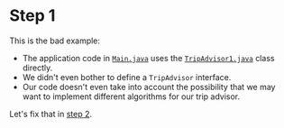 # Step 1

This is the bad example:

 * The application code in [`Main.java`](src/csc301/abstractFactoryExample/Main.java) uses the [`TripAdvisor1.java`](src/csc301/abstractFactoryExample/tripAdvisor/TripAdvisor1.java) class directly.
 * We didn't even bother to define a `TripAdvisor` interface.
 * Our code doesn't even take into account the possibility that we may want to implement different algorithms for our trip advisor.


Let's fix that in [step 2](https://github.com/csc301-fall2014/AbstractFactoryExample/tree/step2).
